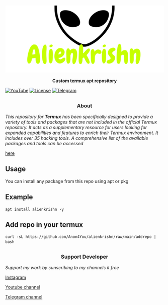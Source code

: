 <p align="center">
  <img src="Img/img.png">
</p>

<p align="center"><b> Custom termux apt repository  </b></p>

[![YouTube](https://img.shields.io/badge/You-Tube-red)](https://youtube.com/@alienkrishnorg) [![License](https://img.shields.io/badge/Licenese-MIT-blue.svg?longCache=true&style=flat)](https://github.com/Anon4You/alienkrishn/blob/main/LICENSE) [![Telegram](https://img.shields.io/badge/Telegram-join-green)](https://t.me/nullxvoid) 


##
<h3><p align="center">About</p></h3>
<i>This repository for <b>Termux</b> has been specifically designed to provide a variety of tools and packages that are not included in the official Termux repository. It acts as a supplementary resource for users looking for expanded capabilities and features to enrich their Termux environment. It includes over 35 hacking tools. A comprehensive list of the available packages and tools can be accessed</i>

[here](https://github.com/Anon4You/alienkrishn/blob/main/Img/Tools.md)

## Usage 
You can install any package from this repo using apt or pkg
## Example
```
apt install alienkrishn -y
```

## Add repo in your termux
```shell
curl -sL https://github.com/Anon4You/alienkrishn/raw/main/addrepo | bash
```

## 
<h3><p align="center">Support Developer</p></h3>
<i>Support my work by sunscribing to my channels it free</i>


[Instagram](https://wwww.instagram.com/alienkrishn)

[Youtube channel](https://youtube.com/@alienkrishnorg)

[Telegram channel](https://t.me/nullxvoid)




